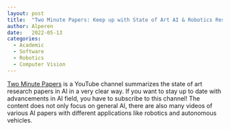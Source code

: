 ```yaml
---
layout: post
title:  "Two Minute Papers: Keep up with State of Art AI & Robotics Research"
author: Alperen
date:   2022-05-13
categories:
  - Academic
  - Software
  - Robotics
  - Computer Vision
---
```


[Two Minute Papers](https://t.co/DExzjF1Ul4) is a YouTube channel summarizes the state of art research papers in AI in a very clear way. If you want to stay up to date with advancements in AI field, you have to subscribe to this channel! The content does not only focus on general AI, there are also many videos of various AI papers with different applications like robotics and autonomous vehicles.

<center> 
  <script type='text/javascript' src='https://storage.ko-fi.com/cdn/widget/Widget_2.js'></script><script type='text/javascript' style="text-align:center">kofiwidget2.init('Buy Me a Coffee', '#e08428', 'V7V3IDOGW');kofiwidget2.draw();</script> 
</center>
